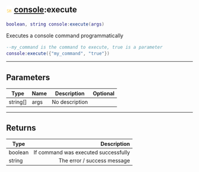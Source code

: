 ## ![shared](../../.gitbook/assets/shared.png) [console](console):execute

```lua
boolean, string console:execute(args)
```

Executes a console command programmatically
```lua
--my_command is the command to execute, true is a parameter
console:execute({"my_command", "true"})
```


------
## Parameters

| Type   | Name | Description | Optional |
| ------ | ---- | ----------- | -------: |
| string[] | args | No description |  |


------
## Returns

| Type   | Description |
| ------ | ----------: |
| boolean | If command was executed successfully |
| string | The error / success message |

